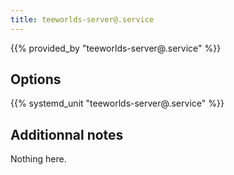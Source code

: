 ```yaml
---
title: teeworlds-server@.service
---
```


{{% provided_by "teeworlds-server@.service" %}}

## Options

{{% systemd_unit "teeworlds-server@.service" %}}

## Additionnal notes

Nothing here.